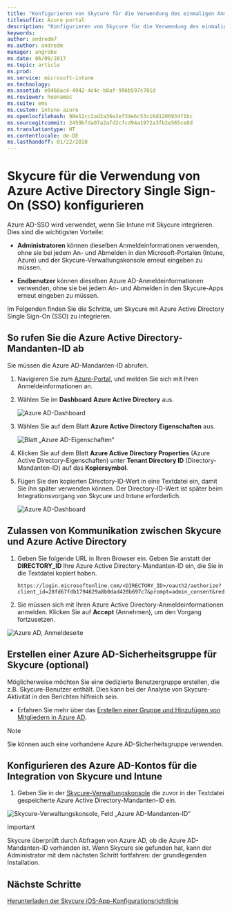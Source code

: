 ```yaml
---
title: "Konfigurieren von Skycure für die Verwendung des einmaligen Anmeldens von Azure AD mit Intune"
titlesuffix: Azure portal
description: "Konfigurieren von Skycure für die Verwendung des einmaligen Anmeldens von Azure AD mit Intune"
keywords: 
author: andredm7
ms.author: andredm
manager: angrobe
ms.date: 06/09/2017
ms.topic: article
ms.prod: 
ms.service: microsoft-intune
ms.technology: 
ms.assetid: e0466ac4-4942-4c4c-b8af-996b597c701d
ms.reviewer: heenamac
ms.suite: ems
ms.custom: intune-azure
ms.openlocfilehash: 90e12cc2ad2a36e2ef34e6c53c16d1206934f1bc
ms.sourcegitcommit: 2459bfda07a2afd2cfcd94a1972a3fb2e565ce8d
ms.translationtype: HT
ms.contentlocale: de-DE
ms.lasthandoff: 01/22/2018
---
```

# <a name="configure-skycure-to-use-azure-active-directory-single-sign-on-sso"></a>Skycure für die Verwendung von Azure Active Directory Single Sign-On (SSO) konfigurieren

Azure AD-SSO wird verwendet, wenn Sie Intune mit Skycure integrieren. Dies sind die wichtigsten Vorteile:

-   **Administratoren** können dieselben Anmeldeinformationen verwenden, ohne sie bei jedem An- und Abmelden in den Microsoft-Portalen (Intune, Azure) und der Skycure-Verwaltungskonsole erneut eingeben zu müssen.

-   **Endbenutzer** können dieselben Azure AD-Anmeldeinformationen verwenden, ohne sie bei jedem An- und Abmelden in den Skycure-Apps erneut eingeben zu müssen.

Im Folgenden finden Sie die Schritte, um Skycure mit Azure Active Directory Single Sign-On (SSO) zu integrieren.

## <a name="to-retrieve-the-azure-active-directory-tenant-id"></a>So rufen Sie die Azure Active Directory-Mandanten-ID ab

Sie müssen die Azure AD-Mandanten-ID abrufen.

1.  Navigieren Sie zum [Azure-Portal](https://portal.azure.com/), und melden Sie sich mit Ihren Anmeldeinformationen an.

2.  Wählen Sie im **Dashboard** **Azure Active Directory** aus.

    ![Azure AD-Dashboard](./media/skycure-sso-1.png)

3.  Wählen Sie auf dem Blatt **Azure Active Directory** **Eigenschaften** aus.

    ![Blatt „Azure AD-Eigenschaften“](./media/skycure-sso-2.png)

4.  Klicken Sie auf dem Blatt **Azure Active Directory Properties** (Azure Active Directory-Eigenschaften) unter **Tenant Directory ID** (Directory-Mandanten-ID) auf das **Kopiersymbol**.

5. Fügen Sie den kopierten Directory-ID-Wert in eine Textdatei ein, damit Sie ihn später verwenden können. Der Directory-ID-Wert ist später beim Integrationsvorgang von Skycure und Intune erforderlich.

    ![Azure AD-Dashboard](./media/skycure-sso-3.png)

## <a name="allow-skycure-to-communicate-with-azure-active-directory"></a>Zulassen von Kommunikation zwischen Skycure und Azure Active Directory

1.  Geben Sie folgende URL in Ihren Browser ein. Geben Sie anstatt der **DIRECTORY_ID** Ihre Azure Active Directory-Mandanten-ID ein, die Sie in die Textdatei kopiert haben.

        https://login.microsoftonline.com/<DIRECTORY_ID>/oauth2/authorize?client_id=28fd67fdb1794629a8b0dad420b697c7&prompt=admin_consent&redirect_uri=https%3A%2F%2Fmc.skycure.com%2Fapi%2Fexternal%2Fmdm%2Faad_app_consent%2Fmanagement_callback&response_type=code

2.  Sie müssen sich mit Ihren Azure Active Directory-Anmeldeinformationen anmelden. Klicken Sie auf **Accept** (Annehmen), um den Vorgang fortzusetzen.

![Azure AD, Anmeldeseite](./media/skycure-sso-4.png)

## <a name="create-an-azure-ad-security-group-for-skycure-optional"></a>Erstellen einer Azure AD-Sicherheitsgruppe für Skycure (optional)

Möglicherweise möchten Sie eine dedizierte Benutzergruppe erstellen, die z.B. Skycure-Benutzer enthält. Dies kann bei der Analyse von Skycure-Aktivität in den Berichten hilfreich sein.

-   Erfahren Sie mehr über das [Erstellen einer Gruppe und Hinzufügen von Mitgliedern in Azure AD](https://docs.microsoft.com/azure/active-directory/active-directory-groups-create-azure-portal).

> [!NOTE] 
> Sie können auch eine vorhandene Azure AD-Sicherheitsgruppe verwenden.

## <a name="configure-the-azure-ad-account-to-integrate-intune-with-skycure"></a>Konfigurieren des Azure AD-Kontos für die Integration von Skycure und Intune

1.  Geben Sie in der [Skycure-Verwaltungskonsole](https://aad.skycure.com/) die zuvor in der Textdatei gespeicherte Azure Active Directory-Mandanten-ID ein.

![Skycure-Verwaltungskonsole, Feld „Azure AD-Mandanten-ID“](./media/skycure-sso-5.png)

> [!IMPORTANT] 
> Skycure überprüft durch Abfragen von Azure AD, ob die Azure AD-Mandanten-ID vorhanden ist. Wenn Skycure sie gefunden hat, kann der Administrator mit dem nächsten Schritt fortfahren: der grundlegenden Installation.

## <a name="next-steps"></a>Nächste Schritte

[Herunterladen der Skycure iOS-App-Konfigurationsrichtlinie](skycure-ios-app-configuration-policy-download.md)
